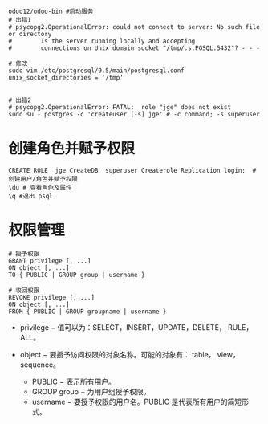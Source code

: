 ```shell
odoo12/odoo-bin #启动服务
# 出错1
# psycopg2.OperationalError: could not connect to server: No such file or directory
#        Is the server running locally and accepting
#        connections on Unix domain socket "/tmp/.s.PGSQL.5432"? - - -

# 修改
sudo vim /etc/postgresql/9.5/main/postgresql.conf
unix_socket_directories = '/tmp'


# 出错2
# psycopg2.OperationalError: FATAL:  role "jge" does not exist
sudo su - postgres -c 'createuser [-s] jge' # -c command; -s superuser
```

# 创建角色并赋予权限

```pgp
CREATE ROLE  jge CreateDB  superuser Createrole Replication login;  #创建用户/角色并赋予权限
\du # 查看角色及属性
\q #退出 psql
```

# 权限管理

```pgp
# 授予权限
GRANT privilege [, ...]
ON object [, ...]
TO { PUBLIC | GROUP group | username }

# 收回权限
REVOKE privilege [, ...]
ON object [, ...]
FROM { PUBLIC | GROUP groupname | username }
```

* privilege − 值可以为：SELECT，INSERT，UPDATE，DELETE， RULE，ALL。

* object − 要授予访问权限的对象名称。可能的对象有： table， view，sequence。
  *  PUBLIC − 表示所有用户。
  * GROUP group − 为用户组授予权限。
  * username − 要授予权限的用户名。PUBLIC 是代表所有用户的简短形式。